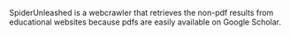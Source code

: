 SpiderUnleashed is a webcrawler that retrieves the non-pdf results from educational websites because pdfs are easily available on Google Scholar.

